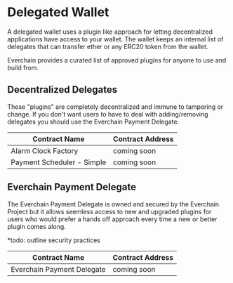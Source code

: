 # Delegated Wallet

A delegated wallet uses a plugin like approach for letting decentralized applications have access to your wallet. The wallet keeps an internal list of delegates that can transfer ether or any ERC20 token from the wallet. 

Everchain provides a curated list of approved plugins for anyone to use and build from.

## Decentralized Delegates

These "plugins" are completely decentralized and immune to tampering or change. If you don't want users to have to deal with adding/removing delegates you should use the Everchain Payment Delegate.

| Contract Name | Contract Address |
| --- | --- |
| Alarm Clock Factory | coming soon |
| Payment Scheduler - Simple | coming soon |

## Everchain Payment Delegate

The Everchain Payment Delegate is owned and secured by the Everchain Project but it allows seemless access to new and upgraded plugins for users who would prefer a hands off approach every time a new or better plugin comes along.

*todo: outline security practices

| Contract Name | Contract Address |
| --- | --- |
| Everchain Payment Delegate | coming soon |
